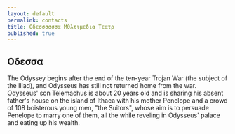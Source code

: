 ```yaml
---
layout: default
permalink: contacts
title: Οδεσσσσσσα Μθλτιμεδια Τεατρ
published: true
---
```

## Οδεσσα

The Odyssey begins after the end of the ten-year Trojan War (the subject of the Iliad), and Odysseus has still not returned home from the war. Odysseus' son Telemachus is about 20 years old and is sharing his absent father's house on the island of Ithaca with his mother Penelope and a crowd of 108 boisterous young men, "the Suitors", whose aim is to persuade Penelope to marry one of them, all the while reveling in Odysseus' palace and eating up his wealth.
